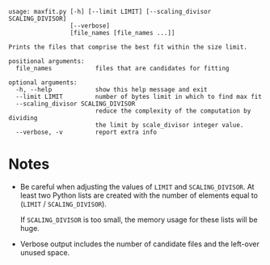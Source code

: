     usage: maxfit.py [-h] [--limit LIMIT] [--scaling_divisor SCALING_DIVISOR]
                     [--verbose]
                     [file_names [file_names ...]]

    Prints the files that comprise the best fit within the size limit.

    positional arguments:
      file_names            files that are candidates for fitting

    optional arguments:
      -h, --help            show this help message and exit
      --limit LIMIT         number of bytes limit in which to find max fit
      --scaling_divisor SCALING_DIVISOR
                            reduce the complexity of the computation by dividing
                            the limit by scale_divisor integer value.
      --verbose, -v         report extra info

# Notes
* Be careful when adjusting the values of `LIMIT` and `SCALING_DIVISOR`. At
  least two Python lists are created with the number of elements equal to
  (`LIMIT` / `SCALING_DIVISOR`).

  If `SCALING_DIVISOR` is too small, the memory usage for these lists will be huge.
* Verbose output includes the number of candidate files and the left-over unused
  space.
